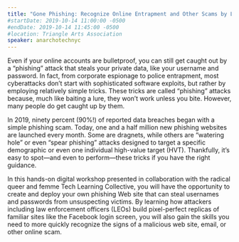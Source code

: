 ```yaml
---
title: "Gone Phishing: Recognize Online Entrapment and Other Scams by Learning How to Launch Your Own Phishing Attack Website"
#startDate: 2019-10-14 11:00:00 -0500
#endDate: 2019-10-14 11:45:00 -0500
#location: Triangle Arts Association
speaker: anarchotechnyc
---
```


Even if your online accounts are bulletproof, you can still get caught out by a “phishing” attack that steals your private data, like your username and password. In fact, from corporate espionage to police entrapment, most cyberattacks don’t start with sophisticated software exploits, but rather by employing relatively simple tricks. These tricks are called “phishing” attacks because, much like baiting a lure, they won’t work unless you bite. However, many people do get caught up by them.

In 2019, ninety percent (90%!) of reported data breaches began with a simple phishing scam. Today, one and a half million new phishing websites are launched every month. Some are dragnets, while others are “watering hole” or even “spear phishing” attacks designed to target a specific demographic or even one individual high-value target (HVT). Thankfully, it’s easy to spot—and even to perform—these tricks if you have the right guidance.

In this hands-on digital workshop presented in collaboration with the radical queer and femme Tech Learning Collective, you will have the opportunity to create and deploy your own phishing Web site that can steal usernames and passwords from unsuspecting victims. By learning how attackers including law enforcement officers (LEOs) build pixel-perfect replicas of familiar sites like the Facebook login screen, you will also gain the skills you need to more quickly recognize the signs of a malicious web site, email, or other online scam.

